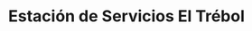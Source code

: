 ---
title: "Estación de Servicios El Trébol"
url: /caracas/estacion-de-servicios-el-trebol/
shop: comodidad
---